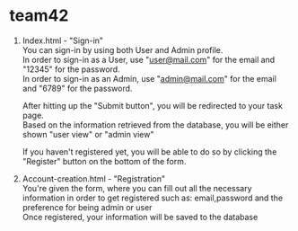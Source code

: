 # team42



1. Index.html - "Sign-in"<br />
    You can sign-in by using both User and Admin profile. <br />
    In order to sign-in as a User, use "user@mail.com" for the email and "12345" for the password.<br />
    In order to sign-in as an Admin, use "admin@mail.com" for the email and "6789" for the password.<br />

    After hitting up the "Submit button", you will be redirected to your task page. <br />
    Based on the information retrieved from the database, you will be either shown "user view" or "admin view"<br />


    If you haven't registered yet, you will be able to do so by clicking the "Register" button on the bottom of the form.<br />

2. Account-creation.html - "Registration"<br />
    You're given the form, where you can fill out all the necessary information in order to get registered such as: email,password and the     preference for being admin or user<br />
    Once registered, your information will be saved to the database<br />



